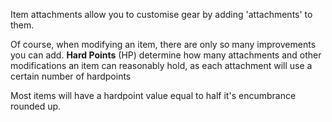 Item attachments allow you to customise gear by adding 'attachments' to them. 

Of course, when modifying an item, there are only so many improvements you can add. **Hard Points** (HP) determine how many attachments and other modifications an item can reasonably hold, as each attachment will use a certain number of hardpoints

Most items will have a hardpoint value equal to half it's encumbrance rounded up.